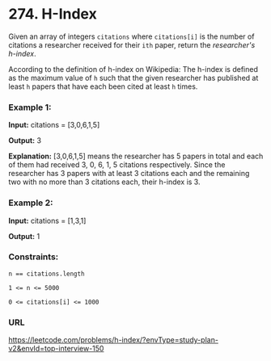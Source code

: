 # 274. H-Index

Given an array of integers `citations` where `citations[i]` is the number of citations a researcher received for their `ith` paper, return the _researcher's h-index_.

According to the definition of h-index on Wikipedia: The h-index is defined as the maximum value of `h` such that the given researcher has published at least `h` papers that have each been cited at least `h` times.


### Example 1:

**Input:** citations = [3,0,6,1,5]

**Output:** 3

**Explanation:** [3,0,6,1,5] means the researcher has 5 papers in total and each of them had received 3, 0, 6, 1, 5 citations respectively.
Since the researcher has 3 papers with at least 3 citations each and the remaining two with no more than 3 citations each, their h-index is 3.

### Example 2:

**Input:** citations = [1,3,1]

**Output:** 1

### Constraints:

`n == citations.length`

`1 <= n <= 5000`

`0 <= citations[i] <= 1000`

### URL

https://leetcode.com/problems/h-index/?envType=study-plan-v2&envId=top-interview-150